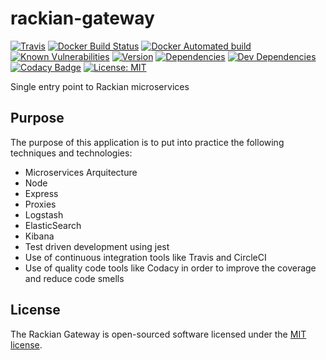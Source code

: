 # rackian-gateway

[![Travis](https://img.shields.io/travis/ivandelabeldad/rackian-gateway.svg?style=flat-square)](https://travis-ci.com/ivandelabeldad/rackian-gateway)
[![Docker Build Status](https://img.shields.io/docker/build/ivandelabeldad/travis-cli.svg?style=flat-square)](https://hub.docker.com/r/ivandelabeldad/rackian-gateway/)
[![Docker Automated build](https://img.shields.io/docker/automated/ivandelabeldad/rackian-gateway.svg?style=flat-square)](https://hub.docker.com/r/ivandelabeldad/rackian-gateway/)
[![Known Vulnerabilities](https://snyk.io/test/github/ivandelabeldad/rackian-gateway/badge.svg?targetFile=package.json&style=flat-square)](https://snyk.io/test/github/ivandelabeldad/rackian-gateway?targetFile=package.json)
[![Version](https://img.shields.io/badge/version-0.0.1-orange.svg?style=flat-square)](https://github.com/ivandelabeldad/rackian-gateway)
[![Dependencies](https://img.shields.io/david/ivandelabeldad/rackian-gateway.svg?style=flat-square)](https://david-dm.org/ivandelabeldad/rackian-gateway)
[![Dev Dependencies](https://img.shields.io/david/dev/ivandelabeldad/rackian-gateway.svg?style=flat-square)](https://david-dm.org/ivandelabeldad/rackian-gateway?type=dev)
[![Codacy Badge](https://img.shields.io/codacy/coverage/26603995a736487896f5ea623d098e47.svg?style=flat-square)](https://www.codacy.com/app/ivandelabeldad/rackian-gateway?utm_source=github.com&utm_medium=referral&utm_content=ivandelabeldad/rackian-gateway&utm_campaign=Badge_Coverage)
[![License: MIT](https://img.shields.io/badge/license-MIT-yellow.svg?style=flat-square)](https://github.com/ivandelabeldad/rackian-gateway/blob/master/LICENSE)

Single entry point to Rackian microservices

## Purpose

The purpose of this application is to put into practice the following techniques and technologies:
* Microservices Arquitecture
* Node
* Express
* Proxies
* Logstash
* ElasticSearch
* Kibana
* Test driven development using jest
* Use of continuous integration tools like Travis and CircleCI
* Use of quality code tools like Codacy in order to improve the coverage and reduce code smells

## License

The Rackian Gateway is open-sourced software licensed under
the [MIT license](https://github.com/ivandelabeldad/rackian-gateway/blob/master/LICENSE).
